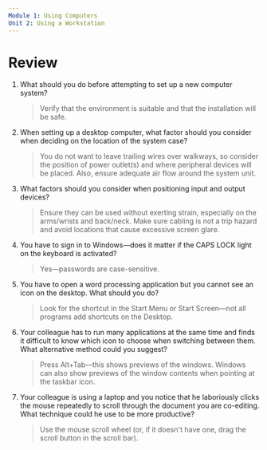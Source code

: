 ```yaml
---
Module 1: Using Computers
Unit 2: Using a Workstation
---
```


# Review

1. What should you do before attempting to set up a new computer system?

   > Verify that the environment is suitable and that the installation will be safe.

2. When setting up a desktop computer, what factor should you consider when deciding on the location of the system case?

   > You do not want to leave trailing wires over walkways, so consider the position of power outlet(s) and where peripheral devices will be placed. Also, ensure adequate air flow around the system unit.

3. What factors should you consider when positioning input and output devices?

   > Ensure they can be used without exerting strain, especially on the arms/wrists and back/neck. Make sure cabling is not a trip hazard and avoid locations that cause excessive screen glare.

4. You have to sign in to Windows—does it matter if the CAPS LOCK light on the keyboard is activated?

   > Yes—passwords are case-sensitive.

5. You have to open a word processing application but you cannot see an icon on the desktop. What should you do?

   > Look for the shortcut in the Start Menu or Start Screen—not all programs add shortcuts on the Desktop.

6. Your colleague has to run many applications at the same time and finds it difficult to know which icon to choose when switching between them. What alternative method could you suggest?

   > Press Alt+Tab—this shows previews of the windows. Windows can also show previews of the window contents when pointing at the taskbar icon.

7. Your colleague is using a laptop and you notice that he laboriously clicks the mouse repeatedly to scroll through the document you are co-editing. What technique could he use to be more productive?

   > Use the mouse scroll wheel (or, if it doesn't have one, drag the scroll button in the scroll bar).
